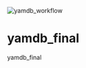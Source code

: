 ![yamdb_workflow](https://github.com/Ho1yGun/yamdb_final/actions/workflows/yamdb_workflow.yml/badge.svg)
# yamdb_final
yamdb_final
